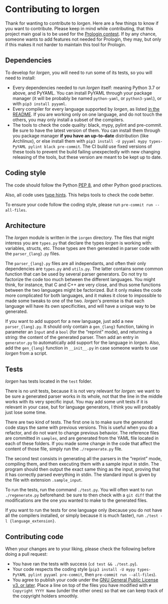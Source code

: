 Contributing to Iorgen
======================

Thank for wanting to contribute to *Iorgen*. Here are a few things to know if
you want to contribute. Please keep in mind while contributing, that this
project main goal is to be used for the
[Prologin contest](https://prologin.org/). If by any chance, someone wants to
add features not needed for Prologin, they may, but only if this makes it not
harder to maintain this tool for Prologin.

Dependencies
------------

To develop for *Iorgen*, you will need to run some of its tests, so you will
need to install:

- Every dependencies needed to run *Iorgen* itself: meaning Python 3.7 or
  above, and PyYAML. You can install PyYAML through your package manager (it
  will be probably be named `python-yaml`, or `python3-yaml`), or with `pip3
  install pyyaml`.
- Every compiler for every language supported by *Iorgen*, as listed
  [in the README](README.md#testing-the-languages). If you are working only on
  one language, and do not touch the others, you may only install a subset of
  the compilers.
- The tools to check the code quality: black, mypy, pylint and pre-commit. Be
  sure to have the latest version of them. You can install them through you
  package manager **if you have an up-to-date** distribution (like Archlinux),
  or else install them with `pip3 install -U pyyaml mypy types-PyYAML pylint
  black pre-commit`. The CI build use fixed versions of these tools to prevent
  the build failing unexpectedly with new changing releasing of the tools, but
  these version are meant to be kept up to date.

Coding style
------------

The code should follow the Python
[PEP 8](https://www.python.org/dev/peps/pep-0008/), and other Python good
practices.

Also, all code uses [type
hints](https://docs.python.org/3/library/typing.html). This helps tools to
check the code better.

To ensure your code follow the coding style, please run `pre-commit run
--all-files`.

Architecture
------------

The *Iorgen* module is written in the `iorgen` directory. The files that might
interess you are `types.py` that declare the types *Iorgen* is working with:
variables, structs, etc. Those types are then generated in parser code with
the `parser_{lang}.py` files.

The `parser_{lang}.py` files are all independants, and often their only
dependencies are `types.py` and `utils.py`. The latter contains some common
function that can be used by several parser generators. Do not try to factorize
the code too much between the different languages. You might think, for
instance, that C and C++ are very close, and thus some functions between the
two languages might be factorized. But it only makes the code more complicated
for both languages, and it makes it close to impossible to made some tweaks to
one of the two. *Iorgen*'s premise is that each language will have its own
specificities, and will have a unique way to be generated.

If you want to add support for a new language, just add a new
`parser_{lang}.py`. It should only contain a `gen_{lang}` function, taking
in parameter an `Input` and a `bool` (for the “reprint” mode), and returning a
string: the content of the generated parser. Then add an entry in
`generator.py` to automatically add support for the language in *Iorgen*. Also,
add the `gen_{lang}` function in `__init__.py` in case someone wants to use
*Iorgen* from a script.

Tests
-----

*Iorgen* has tests located in the `test` folder.

There is no unit tests, because it is not very relevant for *Iorgen*: we want
to be sure a generated parser works in its whole, not that the line in the
middle works with its very specific input. You may add some unit tests if it is
relevant in your case, but for language generators, I think you will probably
just lose some time.

There are two kind of tests. The first one is to make sure the generated code
stays the same with previous versions. This is useful when you do a refactor,
and do not want to change previous behavior. The reference files are committed
in `samples`, and are generated from the YAML file located in each of these
folders. If you made some change in the code that affect the content of those
file, simply run the `./regenerate.py` file.

The second test consists in generating all the parsers in the “reprint” mode,
compiling them, and then executing them with a sample input in stdin. The
program should then output the exact same thing as the input, proving that it
has correctly parsed everything in stdin. The standard input is given by the
file with extension `.sample_input`.

To run the tests, run the command `./test.py`. You will often want to run
`./regenerate.py` beforehand: be sure to then check with a `git diff` that the
modifications are the one you wanted to make to the generated files.

If you want to run the tests for one language only (because you do not have all
the compilers installed, or simply because it is much faster), run
`./test -l {language_extension}`.

Contributing code
-----------------

When your changes are to your liking, please check the following before doing a
pull request:

- You have ran the tests with success (`cd test && ./test.py`).
- Your code respects the coding style
  (`pip3 install -U mypy types-PyYAML pylint pyyaml pre-commit`, then
  `pre-commit run --all-files`).
- You agree to publish your code under the
  [GNU General Public License v3, or later](COPYING). Place a line on top of
  the files you have modified with `# Copyright YYYY Name` (under the other
  ones) so that we can keep track of the copyright holders smoothly.
